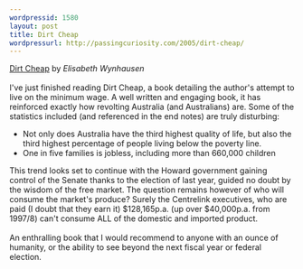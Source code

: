 ```yaml
---
wordpressid: 1580
layout: post
title: Dirt Cheap
wordpressurl: http://passingcuriosity.com/2005/dirt-cheap/
---
```

<a href="http://www.panmacmillan.com.au/display_title.asp?ISBN=1405036443&Author=Wynhausen,%20Elisabeth">Dirt Cheap</a> by <span style="font-style: italic;">Elisabeth Wynhausen</span><br /><br />I've just finished reading Dirt Cheap, a book detailing the author's attempt to live on the minimum wage. A well written and engaging book, it has reinforced exactly how revolting Australia (and Australians) are. Some of the statistics included (and referenced in the end notes) are truly disturbing:<ul><li>Not only does Australia have the third highest quality of life, but also the third highest percentage of people living below the poverty line.</li><li>One in five families is jobless, including more than 660,000 children</li></ul>This trend looks set to continue with the Howard government gaining control of the Senate thanks to the election of last year, guided no doubt by the wisdom of the free market. The question remains however of who will consume the market's produce? Surely the Centrelink executives, who are paid (I doubt that they earn it) $128,165p.a. (up over $40,000p.a. from 1997/8) can't consume ALL of the domestic and imported product.<br /><br />An enthralling book that I would recommend to anyone with an ounce of humanity, or the ability to see beyond the next fiscal year or federal election.
